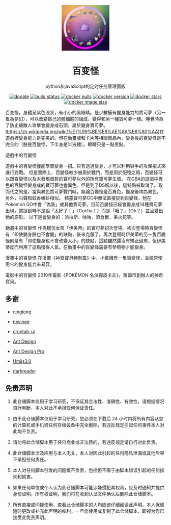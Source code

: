 <p align="center">
  <a href="https://github.com/sxx1314/Ditto">
    <img width="150" src="https://raw.githubusercontent.com/sxx1314/Ditto/master/ditto.jpg">
  </a>
</p>

<h1 align="center">百变怪</h1>

<div align="center">

python和javaScript的定时任务管理面板

[![donate][donate-image]][donate-url] [![build status][build-status-image]][build-status-url] [![docker pulls][docker-pulls-image]][docker-pulls-url] [![docker version][docker-version-image]][docker-version-url] [![docker stars][docker-stars-image]][docker-stars-url] [![docker image size][docker-image-size-image]][docker-image-size-url]

[donate-image]: https://img.shields.io/badge/donate-wechat-green?style=for-the-badge
[donate-url]: https://qinglong.whyour.cn/nice.png
[build-status-image]: https://img.shields.io/docker/cloud/build/whyour/qinglong?style=for-the-badge
[build-status-url]: https://img.shields.io/docker/cloud/build/whyour/qinglong
[docker-pulls-image]: https://img.shields.io/docker/pulls/whyour/qinglong?style=for-the-badge
[docker-pulls-url]: https://hub.docker.com/r/whyour/qinglong
[docker-version-image]: https://img.shields.io/docker/v/whyour/qinglong?style=for-the-badge
[docker-version-url]: https://hub.docker.com/r/whyour/qinglong/tags?page=1&ordering=last_updated
[docker-stars-image]: https://img.shields.io/docker/stars/whyour/qinglong?style=for-the-badge
[docker-stars-url]: https://hub.docker.com/r/whyour/qinglong
[docker-image-size-image]: https://img.shields.io/docker/image-size/whyour/qinglong?style=for-the-badge
[docker-image-size-url]: https://hub.docker.com/r/whyour/qinglong

</div>

百变怪，身體呈紫色液狀，有小小的黑眼睛。是少數擁有變身能力的寶可夢（另一隻為夢幻），可以改變自己的體細胞的組成，變得和另一種寶可夢一樣。睡覺時為了防止被敵人攻擊會變身成石頭。屬於變身寶可夢。(https://zh.wikipedia.org/wiki/%E7%99%BE%E8%AE%8A%E6%80%AA)在遊戲裡變身能力是完美的。但在動畫版和卡片等相關商品內，變身後的百變怪是不完全的（臉是百變怪，下半身是半液體）。眼睛只是一點黑點。

遊戲中的百變怪

遊戲中的百變怪僅能學習變身一招。只有透過變身，才可以利用對手的攻擊招式來進行對戰。
但是實際上、百變怪較少被用於戰鬥，而是用於配種之用，百變怪可以跟百變怪以及未發現蛋群的寶可夢以外的所有寶可夢生蛋。
在GBA的遊戲中異色的百變怪變身成的寶可夢也會異色。但是到了DS版以後，這特點被取消了。取而代之的是，當與異色寶可夢戰鬥時，無論百變怪是否異色，變身後均為異色。
另外，叫聲和蚊香蝌蚪相似。
精靈寶可夢GO中無法直接捉到百變怪，牠在Pokemon GO中會「偽裝」成其他寶可夢。目前百變怪已經會變身成14種寶可夢出現，當捉到時不是說「太好了！」（Gocha！）而是「哦？」（Oh？）並且變出牠的原形。
以下是會變身的：派拉斯、咕咕、溶食獸、呆火駝等。

動畫中的百變怪
作為模仿女孩「伊美蒂」的寶可夢初次登場。初次登場時百變怪有「即使變身臉也不會變」的缺點，後來克服了。再次登場時伊美蒂的另一隻百變怪則是有「即使變身也不會改變大小」的缺點。這點雖然還沒有矯正過來，但伊美蒂反而利用了這點獲得人氣。在動畫中的百變怪需要有參照物才能變身。

漫畫中的百變怪
在漫畫《神奇寶貝特別篇》中，小藍擁有一隻百變怪，並經常使用它的變身能力來易容。

電影中的百變怪
2019年電影《POKÉMON 名偵探皮卡丘》，萊姆市創辦人的神奇寶貝。

## 多谢

* [qinglong](https://github.com/whyour/qinglong)

* [nevinee](https://gitee.com/evine)

* [crontab-ui](https://github.com/alseambusher/crontab-ui)

* [Ant Design](https://ant.design)

* [Ant Design Pro](https://pro.ant.design/)

* [Umijs3.0](https://umijs.org)

* [darkreader](https://github.com/darkreader/darkreader)

## 免责声明

1. 此仓储脚本仅用于学习研究，不保证其合法性、准确性、有效性，请根据情况自行判断，本人对此不承担任何保证责任。

2. 由于此仓储脚本仅用于学习研究，您必须在下载后 24 小时内将所有内容从您的计算机或手机或任何存储设备中完全删除，若违反规定引起任何事件本人对此均不负责。

3. 请勿将此仓储脚本用于任何商业或非法目的，若违反规定请自行对此负责。

4. 此仓储脚本涉及应用与本人无关，本人对因此引起的任何隐私泄漏或其他后果不承担任何责任。

5. 本人对任何脚本引发的问题概不负责，包括但不限于由脚本错误引起的任何损失和损害。

6. 如果任何单位或个人认为此仓储脚本可能涉嫌侵犯其权利，应及时通知并提供身份证明，所有权证明，我们将在收到认证文件确认后删除此仓储脚本。

7. 所有直接或间接使用、查看此仓储脚本的人均应该仔细阅读此声明。本人保留随时更改或补充此声明的权利。一旦您使用或复制了此仓储脚本，即视为您已接受此免责声明。

